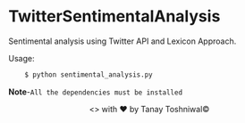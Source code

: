 # TwitterSentimentalAnalysis
Sentimental analysis using Twitter API and Lexicon Approach.

Usage:
```bash
    $ python sentimental_analysis.py
```
**Note**-```All the dependencies must be installed```




<p align="center"><> with &hearts; by Tanay Toshniwal&copy;</p>
